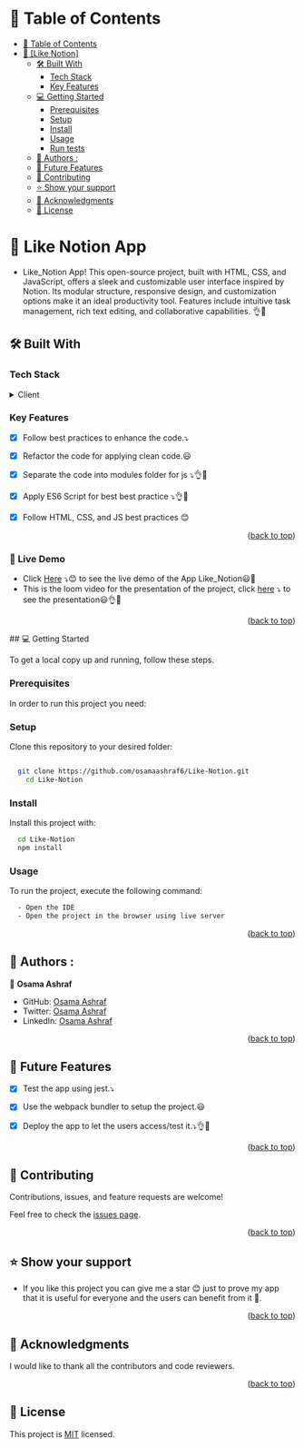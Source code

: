 <a name="readme-top"></a>



# 📗 Table of Contents

- [📗 Table of Contents](#-table-of-contents)
- [📖 \[Like Notion\] ](#-Like_Notion-)
  - [🛠 Built With ](#-built-with-)
    - [Tech Stack ](#tech-stack-)
    - [Key Features ](#key-features-)
  - [💻 Getting Started ](#-getting-started-)
    - [Prerequisites](#prerequisites)
    - [Setup](#setup)
    - [Install](#install)
    - [Usage](#usage)
    - [Run tests](#run-tests)
  - [👥 Authors :  ](#-authors---)
  - [🔭 Future Features ](#-future-features-)
  - [🤝 Contributing ](#-contributing-)
  - [⭐️ Show your support ](#️-show-your-support-)
  - [🙏 Acknowledgments ](#-acknowledgments-)
  - [📝 License ](#-license-)

<!-- PROJECT DESCRIPTION -->

# 📖 Like Notion App <a name="about-project"></a>

- Like_Notion App! This open-source project, built with HTML, CSS, and JavaScript, offers a sleek and customizable user interface inspired by Notion. Its modular structure, responsive design, and customization options make it an ideal productivity tool. Features include intuitive task management, rich text editing, and collaborative capabilities. 👌💯


## 🛠 Built With <a name="built-with"></a>

### Tech Stack <a name="tech-stack"></a>



<details>
  <summary>Client</summary>
  <ul>
   <li>HTML</li>
    <li>CSS</li>
    <li>JavaScript</li>
  </ul>
</details>

### Key Features <a name="key-features"></a>


- [x] Follow best practices to enhance the code.⤵️
- [x] Refactor the code for applying clean code.😃
- [x] Separate the code into modules folder for js ⤵👌💯
- [x] Apply ES6 Script for best best practice ⤵👌💯
- [x] Follow HTML, CSS, and JS best practices 😊




<p align="right">(<a href="#readme-top">back to top</a>)</p>

### 🚀 Live Demo
- Click [Here](https://osamaashraf6.github.io/Like-Notion/) ⤵️😊 to see the live demo of the App Like_Notion😃💯
- This is the loom video for the presentation of the project, click [here](https://www.loom.com/share/048b274a712a4e2e9be7947dbb09b207?sid=57cda153-4f09-4244-90c1-5ba9b076321c) ⤵️ to see the presentation😃👌💯

<p align="right">(<a href="#readme-top">back to top</a>)</p>
## 💻 Getting Started <a name="getting-started"></a>



To get a local copy up and running, follow these steps.

### Prerequisites

In order to run this project you need:


### Setup

Clone this repository to your desired folder:


```sh

  git clone https://github.com/osamaashraf6/Like-Notion.git
    cd Like-Notion
```


### Install

Install this project with:
```sh
  cd Like-Notion
  npm install
```

### Usage

To run the project, execute the following command:

```sh
  - Open the IDE
  - Open the project in the browser using live server
```



<p align="right">(<a href="#readme-top">back to top</a>)</p>

<!-- AUTHORS -->

## 👥 Authors :  <a name="authors"></a>


👤 **Osama Ashraf**
- GitHub: [Osama Ashraf](https://github.com/osamaashraf6)
- Twitter: [Osama Ashraf](https://twitter.com/OsamaAshraf578?t=l75KjrhQgK4h-vSPfgk1gA&s=08)
- LinkedIn: [Osama Ashraf](https://www.linkedin.com/in/osama-salem-2a046b203)


<p align="right">(<a href="#readme-top">back to top</a>)</p>

<!-- FUTURE FEATURES -->

## 🔭 Future Features <a name="future-features"></a>





- [x] Test the app using jest.⤵️
- [x] Use the webpack bundler to setup the project.😃
- [x] Deploy the app to let the users access/test it.⤵👌💯



<p align="right">(<a href="#readme-top">back to top</a>)</p>

<!-- CONTRIBUTING -->

## 🤝 Contributing <a name="contributing"></a>

Contributions, issues, and feature requests are welcome!

Feel free to check the [issues page](../../issues/).

<p align="right">(<a href="#readme-top">back to top</a>)</p>

<!-- SUPPORT -->

## ⭐️ Show your support <a name="support"></a>

- If you like this project you can give me a star 😊 just to prove my app that it is useful for everyone and the users can benefit from it 💯.


<p align="right">(<a href="#readme-top">back to top</a>)</p>

<!-- ACKNOWLEDGEMENTS -->

## 🙏 Acknowledgments <a name="acknowledgements"></a>


I would like to thank all the contributors and code reviewers.

<p align="right">(<a href="#readme-top">back to top</a>)</p>


<!-- LICENSE -->

## 📝 License <a name="license"></a>

This project is [MIT](https://github.com/osamaashraf6/Like-Notion-#MIT-1-ov-file) licensed.
